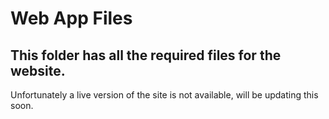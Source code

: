 # Web App Files

## This folder has all the required files for the website.

Unfortunately a live version of the site is not available, will be updating this soon.
